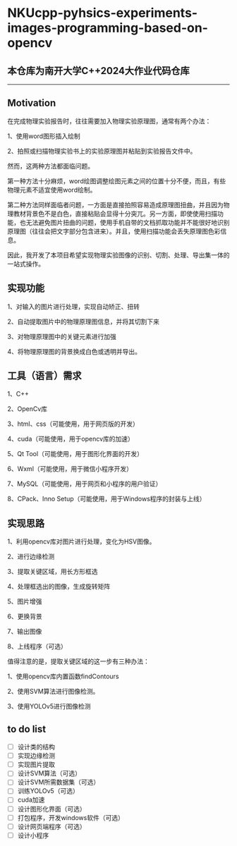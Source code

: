 # NKUcpp-pyhsics-experiments-images-programming-based-on-opencv
## 本仓库为南开大学C++2024大作业代码仓库
---
## Motivation
在完成物理实验报告时，往往需要加入物理实验原理图，通常有两个办法：

1、使用word图形插入绘制

2、拍照或扫描物理实验书上的实验原理图并粘贴到实验报告文件中。

然而，这两种方法都面临问题。

第一种方法十分麻烦，word绘图调整绘图元素之间的位置十分不便，而且，有些物理元素不适宜使用word绘制。

第二种方法同样面临者问题，一方面是直接拍照容易造成原理图扭曲，并且因为物理教材背景色不是白色，直接粘贴会显得十分突兀。另一方面，即使使用扫描功能，也无法避免图片扭曲的问题，使用手机自带的文档抓取功能并不能很好地识别原理图（往往会把文字部分包含进来）。并且，使用扫描功能会丢失原理图色彩信息。

因此，我开发了本项目希望实现物理实验图像的识别、切割、处理、导出集一体的一站式操作。
## 实现功能
1、对输入的图片进行处理，实现自动矫正、扭转

2、自动提取图片中的物理原理图信息，并将其切割下来

3、对物理原理图中的关键元素进行加强

4、将物理原理图的背景换成白色或透明并导出。
## 工具（语言）需求
1、C++

2、OpenCv库

3、html、css（可能使用，用于网页版的开发）

4、cuda（可能使用，用于opencv库的加速）

5、Qt Tool（可能使用，用于图形化界面的开发）

6、Wxml（可能使用，用于微信小程序开发）

7、MySQL（可能使用，用于网页和小程序的用户验证）

8、CPack、Inno Setup（可能使用，用于Windows程序的封装与上线）
## 实现思路
1、利用opencv库对图片进行处理，变化为HSV图像。

2、进行边缘检测

3、提取关键区域，用长方形框选

4、处理框选出的图像，生成旋转矩阵

5、图片增强

6、更换背景

7、输出图像

8、上线程序（可选）

值得注意的是，提取关键区域的这一步有三种办法：

1、使用opencv库内置函数findContours

2、使用SVM算法进行图像检测。

3、使用YOLOv5进行图像检测

## to do list
- [  ] 设计类的结构
- [  ] 实现边缘检测
- [  ] 实现图片提取
- [  ] 设计SVM算法（可选）
- [  ] 设计SVM所需数据集（可选）
- [  ] 训练YOLOv5（可选）
- [  ] cuda加速
- [  ] 设计图形化界面（可选）
- [  ] 打包程序，开发windows软件（可选）
- [  ] 设计网页端程序（可选）
- [  ] 设计小程序